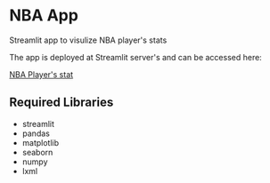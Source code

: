 # NBA App

Streamlit app to visulize NBA player's stats

The app is deployed at Streamlit server's and can be accessed here:

[NBA Player's stat](https://share.streamlit.io/kashifm777/nba_player_stats/main/app.py)


## Required Libraries

* streamlit
* pandas
* matplotlib
* seaborn
* numpy
* lxml 
 
